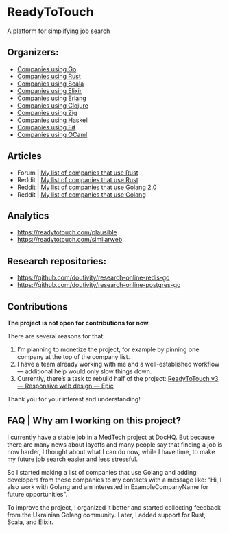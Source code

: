 # ReadyToTouch
A platform for simplifying job search

## Organizers:
- [Companies using Go](https://readytotouch.com/organizers/golang/companies)
- [Companies using Rust](https://readytotouch.com/organizers/rust/companies)
- [Companies using Scala](https://readytotouch.com/organizers/scala/companies)
- [Companies using Elixir](https://readytotouch.com/organizers/elixir/companies)
- [Companies using Erlang](https://readytotouch.com/organizers/erlang/companies)
- [Companies using Clojure](https://readytotouch.com/organizers/clojure/companies)
- [Companies using Zig](https://readytotouch.com/organizers/zig/companies)
- [Companies using Haskell](https://readytotouch.com/organizers/haskell/companies)
- [Companies using F#](https://readytotouch.com/organizers/fsharp/companies)
- [Companies using OCaml](https://readytotouch.com/organizers/ocaml/companies)

## Articles
- Forum | [My list of companies that use Rust](https://users.rust-lang.org/t/my-list-of-companies-that-use-rust/127300)
- Reddit | [My list of companies that use Rust](https://www.reddit.com/r/rust/comments/1jg4rrl/my_list_of_companies_that_use_rust/)
- Reddit | [My list of companies that use Golang 2.0](https://www.reddit.com/r/golang/comments/1ixglek/my_list_of_companies_that_use_golang_20/)
- Reddit | [My list of companies that use Golang](https://www.reddit.com/r/golang/comments/1fjbp1p/my_list_of_companies_that_use_golang/)

## Analytics
- https://readytotouch.com/plausible
- https://readytotouch.com/similarweb

## Research repositories:
- https://github.com/doutivity/research-online-redis-go
- https://github.com/doutivity/research-online-postgres-go

## Contributions
**The project is not open for contributions for now.** 

There are several reasons for that:
1. I’m planning to monetize the project, for example by pinning one company at the top of the company list.
2. I have a team already working with me and a well-established workflow — additional help would only slow things down.
3. Currently, there’s a task to rebuild half of the project: [ReadyToTouch v3 — Responsive web design — Epic](https://github.com/readytotouch/readytotouch/issues/157)

Thank you for your interest and understanding!

## FAQ | Why am I working on this project?

I currently have a stable job in a MedTech project at DocHQ. But because there are many news about layoffs and many people say that finding a job is now harder, I thought about what I can do now, while I have time, to make my future job search easier and less stressful.

So I started making a list of companies that use Golang and adding developers from these companies to my contacts with a message like:  "Hi, I also work with Golang and am interested in ExampleCompanyName for future opportunities".

To improve the project, I organized it better and started collecting feedback from the Ukrainian Golang community. Later, I added support for Rust, Scala, and Elixir.
